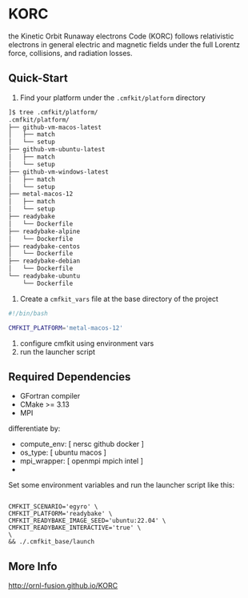 
# KORC


 the Kinetic Orbit Runaway electrons Code (KORC) follows relativistic electrons in general electric and magnetic fields under the full Lorentz force, collisions, and radiation losses.


## Quick-Start

1. Find your platform under the `.cmfkit/platform` directory
```bash
]$ tree .cmfkit/platform/
.cmfkit/platform/
├── github-vm-macos-latest
│   ├── match
│   └── setup
├── github-vm-ubuntu-latest
│   ├── match
│   └── setup
├── github-vm-windows-latest
│   ├── match
│   └── setup
├── metal-macos-12
│   ├── match
│   └── setup
├── readybake
│   └── Dockerfile
├── readybake-alpine
│   └── Dockerfile
├── readybake-centos
│   └── Dockerfile
├── readybake-debian
│   └── Dockerfile
└── readybake-ubuntu
    └── Dockerfile

```

1. Create a `cmfkit_vars` file at the base directory of the project

```bash
#!/bin/bash

CMFKIT_PLATFORM='metal-macos-12'
```

1. configure cmfkit using environment vars
1. run the launcher script


## Required Dependencies

- GFortran compiler
- CMake >= 3.13
- MPI



differentiate by:
- compute_env:   [ nersc github docker ]
- os_type:       [ ubuntu macos ]
- mpi_wrapper:   [ openmpi mpich intel ]
-

Set some environment variables and run the launcher script like this:

```

CMFKIT_SCENARIO='egyro' \
CMFKIT_PLATFORM='readybake' \
CMFKIT_READYBAKE_IMAGE_SEED='ubuntu:22.04' \
CMFKIT_READYBAKE_INTERACTIVE='true' \
\
&& ./.cmfkit_base/launch

```

## More Info

http://ornl-fusion.github.io/KORC

